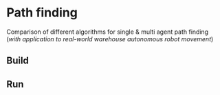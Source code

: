 # Path finding
Comparison of different algorithms for single &amp; multi agent path finding (_with application to real-world warehouse autonomous robot movement_)

## Build

## Run
